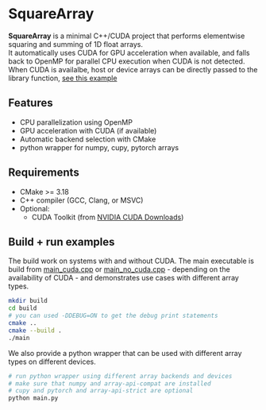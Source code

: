 # SquareArray

**SquareArray** is a minimal C++/CUDA project that performs elementwise squaring and summing of 1D float arrays.  
It automatically uses CUDA for GPU acceleration when available, and falls back to OpenMP for parallel CPU execution when CUDA is not detected.  
When CUDA is availalbe, host or device arrays can be directly passed to the library function, [see this example](main_cuda.cpp#L40)

## Features

- CPU parallelization using OpenMP
- GPU acceleration with CUDA (if available)
- Automatic backend selection with CMake
- python wrapper for numpy, cupy, pytorch arrays

## Requirements

- CMake >= 3.18
- C++ compiler (GCC, Clang, or MSVC)
- Optional:
  - CUDA Toolkit (from [NVIDIA CUDA Downloads](https://developer.nvidia.com/cuda-downloads))

## Build + run examples

The build work on systems with and without CUDA.
The main executable is build from [main_cuda.cpp](main_cuda.cpp) or [main_no_cuda.cpp](main_no_cuda.cpp) - depending on the availability of CUDA - and demonstrates use cases with different array types.

```bash
mkdir build
cd build
# you can used -DDEBUG=ON to get the debug print statements
cmake ..
cmake --build .
./main
```

We also provide a python wrapper that can be used with different array types on different devices.

```bash
# run python wrapper using different array backends and devices
# make sure that numpy and array-api-compat are installed
# cupy and pytorch and array-api-strict are optional
python main.py
```

